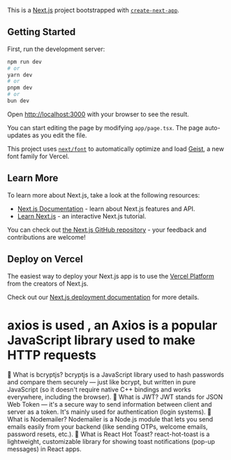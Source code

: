 This is a [Next.js](https://nextjs.org) project bootstrapped with [`create-next-app`](https://nextjs.org/docs/app/api-reference/cli/create-next-app).

## Getting Started

First, run the development server:

```bash
npm run dev
# or
yarn dev
# or
pnpm dev
# or
bun dev
```

Open [http://localhost:3000](http://localhost:3000) with your browser to see the result.

You can start editing the page by modifying `app/page.tsx`. The page auto-updates as you edit the file.

This project uses [`next/font`](https://nextjs.org/docs/app/building-your-application/optimizing/fonts) to automatically optimize and load [Geist](https://vercel.com/font), a new font family for Vercel.

## Learn More

To learn more about Next.js, take a look at the following resources:

- [Next.js Documentation](https://nextjs.org/docs) - learn about Next.js features and API.
- [Learn Next.js](https://nextjs.org/learn) - an interactive Next.js tutorial.

You can check out [the Next.js GitHub repository](https://github.com/vercel/next.js) - your feedback and contributions are welcome!

## Deploy on Vercel

The easiest way to deploy your Next.js app is to use the [Vercel Platform](https://vercel.com/new?utm_medium=default-template&filter=next.js&utm_source=create-next-app&utm_campaign=create-next-app-readme) from the creators of Next.js.

Check out our [Next.js deployment documentation](https://nextjs.org/docs/app/building-your-application/deploying) for more details.


# axios is used , an Axios is a popular JavaScript library used to make HTTP requests
🔐 What is bcryptjs?
bcryptjs is a JavaScript library used to hash passwords and compare them securely — just like bcrypt, but written in pure JavaScript (so it doesn't require native C++ bindings and works everywhere, including the browser).
🔐 What is JWT?
JWT stands for JSON Web Token — it's a secure way to send information between client and server as a token. It's mainly used for authentication (login systems).
📧 What is Nodemailer?
Nodemailer is a Node.js module that lets you send emails easily from your backend (like sending OTPs, welcome emails, password resets, etc.).
🔔 What is React Hot Toast?
react-hot-toast is a lightweight, customizable library for showing toast notifications (pop-up messages) in React apps.